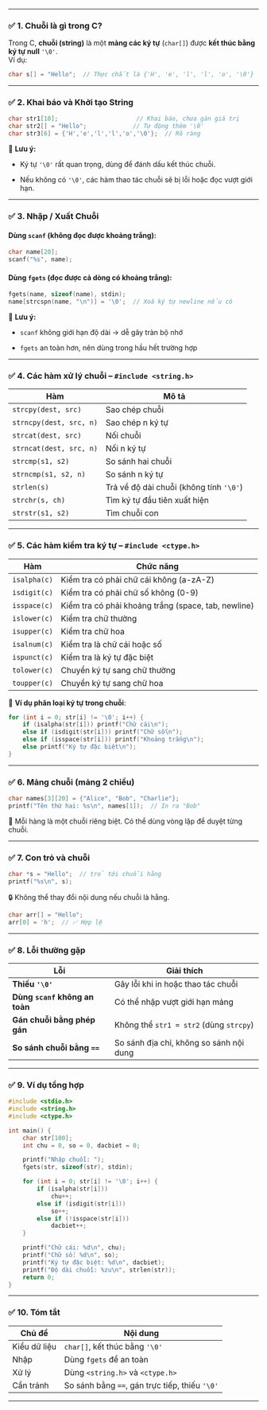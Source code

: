 
---

### ✅ **1. Chuỗi là gì trong C?**

Trong C, **chuỗi (string)** là một **mảng các ký tự** (`char[]`) được **kết thúc bằng ký tự null** `'\0'`.  
Ví dụ:

```c
char s[] = "Hello";  // Thực chất là {'H', 'e', 'l', 'l', 'o', '\0'}
```

---

### ✅ **2. Khai báo và Khởi tạo String**

```c
char str1[10];                      // Khai báo, chưa gán giá trị
char str2[] = "Hello";             // Tự động thêm '\0'
char str3[6] = {'H','e','l','l','o','\0'};  // Rõ ràng
```

📌 **Lưu ý:**

- Ký tự `'\0'` rất quan trọng, dùng để đánh dấu kết thúc chuỗi.
    
- Nếu không có `'\0'`, các hàm thao tác chuỗi sẽ bị lỗi hoặc đọc vượt giới hạn.
    

---

### ✅ **3. Nhập / Xuất Chuỗi**

#### Dùng `scanf` (không đọc được khoảng trắng):

```c
char name[20];
scanf("%s", name);
```

#### Dùng `fgets` (đọc được cả dòng có khoảng trắng):

```c
fgets(name, sizeof(name), stdin);
name[strcspn(name, "\n")] = '\0';  // Xoá ký tự newline nếu có
```

📌 **Lưu ý:**

- `scanf` không giới hạn độ dài → dễ gây tràn bộ nhớ
    
- `fgets` an toàn hơn, nên dùng trong hầu hết trường hợp
    

---

### ✅ **4. Các hàm xử lý chuỗi – `#include <string.h>`**

|Hàm|Mô tả|
|---|---|
|`strcpy(dest, src)`|Sao chép chuỗi|
|`strncpy(dest, src, n)`|Sao chép n ký tự|
|`strcat(dest, src)`|Nối chuỗi|
|`strncat(dest, src, n)`|Nối n ký tự|
|`strcmp(s1, s2)`|So sánh hai chuỗi|
|`strncmp(s1, s2, n)`|So sánh n ký tự|
|`strlen(s)`|Trả về độ dài chuỗi (không tính `'\0'`)|
|`strchr(s, ch)`|Tìm ký tự đầu tiên xuất hiện|
|`strstr(s1, s2)`|Tìm chuỗi con|

---

### ✅ **5. Các hàm kiểm tra ký tự – `#include <ctype.h>`**

|Hàm|Chức năng|
|---|---|
|`isalpha(c)`|Kiểm tra có phải chữ cái không (a-zA-Z)|
|`isdigit(c)`|Kiểm tra có phải chữ số không (0-9)|
|`isspace(c)`|Kiểm tra có phải khoảng trắng (space, tab, newline)|
|`islower(c)`|Kiểm tra chữ thường|
|`isupper(c)`|Kiểm tra chữ hoa|
|`isalnum(c)`|Kiểm tra là chữ cái hoặc số|
|`ispunct(c)`|Kiểm tra là ký tự đặc biệt|
|`tolower(c)`|Chuyển ký tự sang chữ thường|
|`toupper(c)`|Chuyển ký tự sang chữ hoa|

📌 **Ví dụ phân loại ký tự trong chuỗi**:

```c
for (int i = 0; str[i] != '\0'; i++) {
    if (isalpha(str[i])) printf("Chữ cái\n");
    else if (isdigit(str[i])) printf("Chữ số\n");
    else if (isspace(str[i])) printf("Khoảng trắng\n");
    else printf("Ký tự đặc biệt\n");
}
```

---

### ✅ **6. Mảng chuỗi (mảng 2 chiều)**

```c
char names[3][20] = {"Alice", "Bob", "Charlie"};
printf("Tên thứ hai: %s\n", names[1]);  // In ra "Bob"
```

📌 Mỗi hàng là một chuỗi riêng biệt. Có thể dùng vòng lặp để duyệt từng chuỗi.

---

### ✅ **7. Con trỏ và chuỗi**

```c
char *s = "Hello";  // trỏ tới chuỗi hằng
printf("%s\n", s);
```

🔒 Không thể thay đổi nội dung nếu chuỗi là hằng.

```c
char arr[] = "Hello";
arr[0] = 'h';  // ✅ Hợp lệ
```

---

### ✅ **8. Lỗi thường gặp**

|Lỗi|Giải thích|
|---|---|
|**Thiếu `'\0'`**|Gây lỗi khi in hoặc thao tác chuỗi|
|**Dùng `scanf` không an toàn**|Có thể nhập vượt giới hạn mảng|
|**Gán chuỗi bằng phép gán**|Không thể `str1 = str2` (dùng `strcpy`)|
|**So sánh chuỗi bằng `==`**|So sánh địa chỉ, không so sánh nội dung|

---

### ✅ **9. Ví dụ tổng hợp**

```c
#include <stdio.h>
#include <string.h>
#include <ctype.h>

int main() {
    char str[100];
    int chu = 0, so = 0, dacbiet = 0;

    printf("Nhập chuỗi: ");
    fgets(str, sizeof(str), stdin);

    for (int i = 0; str[i] != '\0'; i++) {
        if (isalpha(str[i]))
            chu++;
        else if (isdigit(str[i]))
            so++;
        else if (!isspace(str[i]))
            dacbiet++;
    }

    printf("Chữ cái: %d\n", chu);
    printf("Chữ số: %d\n", so);
    printf("Ký tự đặc biệt: %d\n", dacbiet);
    printf("Độ dài chuỗi: %zu\n", strlen(str));
    return 0;
}
```

---

### ✅ **10. Tóm tắt**

|Chủ đề|Nội dung|
|---|---|
|Kiểu dữ liệu|`char[]`, kết thúc bằng `'\0'`|
|Nhập|Dùng `fgets` để an toàn|
|Xử lý|Dùng `<string.h>` và `<ctype.h>`|
|Cần tránh|So sánh bằng `==`, gán trực tiếp, thiếu `'\0'`|

---

